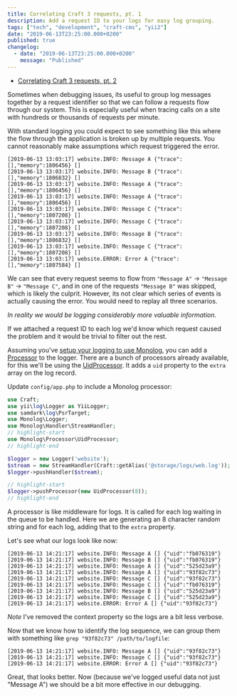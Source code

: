 ```yaml
---
title: Correlating Craft 3 requests, pt. 1
description: Add a request ID to your logs for easy log grouping.
tags: ["tech", "development", "craft-cms", "yii2"]
date: "2019-06-13T23:25:00.000+0200"
published: true
changelog:
  - date: "2019-06-13T23:25:00.000+0200"
    message: "Published"
---
```


- [Correlating Craft 3 requests, pt. 2](/correlate-requests-pt-2/)

Sometimes when debugging issues, its useful to group log messages together by a request identifier so that we can follow a requests flow through our system. This is especially useful when tracing calls on a site with hundreds or thousands of requests per minute.

With standard logging you could expect to see something like this where the flow through the application is broken up by multiple requests. You cannot reasonably make assumptions which request triggered the error.

```markup
[2019-06-13 13:03:17] website.INFO: Message A {"trace":[],"memory":1806456} []
[2019-06-13 13:03:17] website.INFO: Message B {"trace":[],"memory":1806832} []
[2019-06-13 13:03:17] website.INFO: Message A {"trace":[],"memory":1806456} []
[2019-06-13 13:03:17] website.INFO: Message A {"trace":[],"memory":1806456} []
[2019-06-13 13:03:17] website.INFO: Message C {"trace":[],"memory":1807208} []
[2019-06-13 13:03:17] website.INFO: Message C {"trace":[],"memory":1807208} []
[2019-06-13 13:03:17] website.INFO: Message B {"trace":[],"memory":1806832} []
[2019-06-13 13:03:17] website.INFO: Message C {"trace":[],"memory":1807208} []
[2019-06-13 13:03:17] website.ERROR: Error A {"trace":[],"memory":1807584} []
```

We can see that every request seems to flow from `"Message A"` → `"Message B"` → `"Message C"`, and in one of the requests `"Message B"` was skipped, which is likely the culprit. However, its not clear which series of events is actually causing the error. You would need to replay all three scenarios.

_In reality we would be logging considerably more valuable information._

If we attached a request ID to each log we'd know which request caused the problem and it would be trivial to filter out the rest.

Assuming you've [setup your logging to use Monolog](/grokkable-logs/), you can add a [Processor](https://github.com/Seldaek/monolog/blob/master/doc/02-handlers-formatters-processors.md#processors) to the logger. There are a bunch of processors already available, for this we'll be using the [UidProcessor](https://github.com/Seldaek/monolog/blob/master/src/Monolog/Processor/UidProcessor.php). It adds a `uid` property to the `extra` array on the log record.

Update `config/app.php` to include a Monolog processor:

```php
use Craft;
use yii\log\Logger as YiiLogger;
use samdark\log\PsrTarget;
use Monolog\Logger;
use Monolog\Handler\StreamHandler;
// highlight-start
use Monolog\Processor\UidProcessor;
// highlight-end

$logger = new Logger('website');
$stream = new StreamHandler(Craft::getAlias('@storage/logs/web.log'));
$logger->pushHandler($stream);

// highlight-start
$logger->pushProcessor(new UidProcessor(8));
// highlight-end
```

A processor is like middleware for logs. It is called for each log waiting in the queue to be handled. Here we are generating an 8 character random string and for each log, adding that to the `extra` property.

Let's see what our logs look like now:

```markup
[2019-06-13 14:21:17] website.INFO: Message A [] {"uid":"fb076319"}
[2019-06-13 14:21:17] website.INFO: Message B [] {"uid":"fb076319"}
[2019-06-13 14:21:17] website.INFO: Message A [] {"uid":"525d23a9"}
[2019-06-13 14:21:17] website.INFO: Message A [] {"uid":"93f82c73"}
[2019-06-13 14:21:17] website.INFO: Message C [] {"uid":"93f82c73"}
[2019-06-13 14:21:17] website.INFO: Message C [] {"uid":"fb076319"}
[2019-06-13 14:21:17] website.INFO: Message B [] {"uid":"525d23a9"}
[2019-06-13 14:21:17] website.INFO: Message C [] {"uid":"525d23a9"}
[2019-06-13 14:21:17] website.ERROR: Error A [] {"uid":"93f82c73"}
```

_Note_ I've removed the context property so the logs are a bit less verbose.

Now that we know how to identify the log sequence, we can group them with something like `grep "93f82c73" /path/to/logfile`:

```markup
[2019-06-13 14:21:17] website.INFO: Message A [] {"uid":"93f82c73"}
[2019-06-13 14:21:17] website.INFO: Message C [] {"uid":"93f82c73"}
[2019-06-13 14:21:17] website.ERROR: Error A [] {"uid":"93f82c73"}
```

Great, that looks better. Now (because we've logged useful data not just "Message A") we should be a bit more effective in our debugging.

